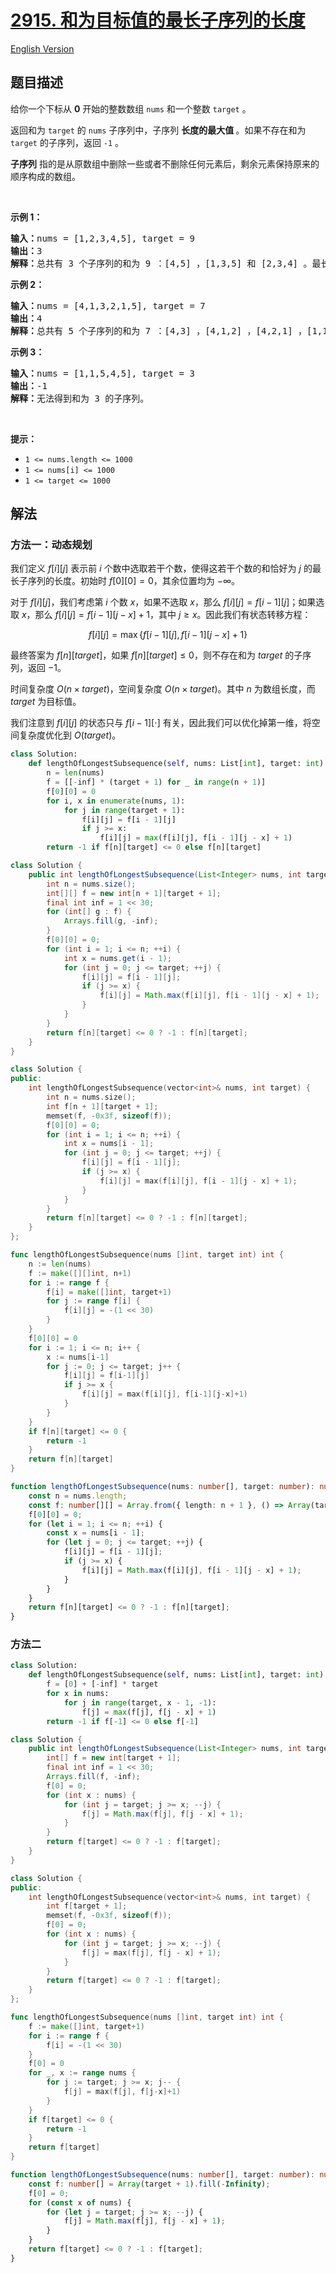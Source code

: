 # [2915. 和为目标值的最长子序列的长度](https://leetcode.cn/problems/length-of-the-longest-subsequence-that-sums-to-target)

[English Version](/solution/2900-2999/2915.Length%20of%20the%20Longest%20Subsequence%20That%20Sums%20to%20Target/README_EN.md)

## 题目描述

<!-- 这里写题目描述 -->

<p>给你一个下标从 <strong>0</strong>&nbsp;开始的整数数组&nbsp;<code>nums</code>&nbsp;和一个整数&nbsp;<code>target</code>&nbsp;。</p>

<p>返回和为 <code>target</code>&nbsp;的 <code>nums</code>&nbsp;子序列中，子序列&nbsp;<strong>长度的最大值&nbsp;</strong>。如果不存在和为 <code>target</code>&nbsp;的子序列，返回 <code>-1</code>&nbsp;。</p>

<p><strong>子序列</strong> 指的是从原数组中删除一些或者不删除任何元素后，剩余元素保持原来的顺序构成的数组。</p>

<p>&nbsp;</p>

<p><strong class="example">示例 1：</strong></p>

<pre>
<b>输入：</b>nums = [1,2,3,4,5], target = 9
<b>输出：</b>3
<b>解释：</b>总共有 3 个子序列的和为 9 ：[4,5] ，[1,3,5] 和 [2,3,4] 。最长的子序列是 [1,3,5] 和 [2,3,4] 。所以答案为 3 。
</pre>

<p><strong class="example">示例 2：</strong></p>

<pre>
<b>输入：</b>nums = [4,1,3,2,1,5], target = 7
<b>输出：</b>4
<strong>解释：</strong>总共有 5 个子序列的和为 7 ：[4,3] ，[4,1,2] ，[4,2,1] ，[1,1,5] 和 [1,3,2,1] 。最长子序列为 [1,3,2,1] 。所以答案为 4 。
</pre>

<p><strong class="example">示例 3：</strong></p>

<pre>
<b>输入：</b>nums = [1,1,5,4,5], target = 3
<b>输出：</b>-1
<b>解释：</b>无法得到和为 3 的子序列。
</pre>

<p>&nbsp;</p>

<p><strong>提示：</strong></p>

<ul>
	<li><code>1 &lt;= nums.length &lt;= 1000</code></li>
	<li><code>1 &lt;= nums[i] &lt;= 1000</code></li>
	<li><code>1 &lt;= target &lt;= 1000</code></li>
</ul>

## 解法

### 方法一：动态规划

我们定义 $f[i][j]$ 表示前 $i$ 个数中选取若干个数，使得这若干个数的和恰好为 $j$ 的最长子序列的长度。初始时 $f[0][0]=0$，其余位置均为 $-\infty$。

对于 $f[i][j]$，我们考虑第 $i$ 个数 $x$，如果不选取 $x$，那么 $f[i][j]=f[i-1][j]$；如果选取 $x$，那么 $f[i][j]=f[i-1][j-x]+1$，其中 $j\ge x$。因此我们有状态转移方程：

$$
f[i][j]=\max\{f[i-1][j],f[i-1][j-x]+1\}
$$

最终答案为 $f[n][target]$，如果 $f[n][target]\le0$，则不存在和为 $target$ 的子序列，返回 $-1$。

时间复杂度 $O(n\times target)$，空间复杂度 $O(n\times target)$。其中 $n$ 为数组长度，而 $target$ 为目标值。

我们注意到 $f[i][j]$ 的状态只与 $f[i-1][\cdot]$ 有关，因此我们可以优化掉第一维，将空间复杂度优化到 $O(target)$。

<!-- tabs:start -->

```python
class Solution:
    def lengthOfLongestSubsequence(self, nums: List[int], target: int) -> int:
        n = len(nums)
        f = [[-inf] * (target + 1) for _ in range(n + 1)]
        f[0][0] = 0
        for i, x in enumerate(nums, 1):
            for j in range(target + 1):
                f[i][j] = f[i - 1][j]
                if j >= x:
                    f[i][j] = max(f[i][j], f[i - 1][j - x] + 1)
        return -1 if f[n][target] <= 0 else f[n][target]
```

```java
class Solution {
    public int lengthOfLongestSubsequence(List<Integer> nums, int target) {
        int n = nums.size();
        int[][] f = new int[n + 1][target + 1];
        final int inf = 1 << 30;
        for (int[] g : f) {
            Arrays.fill(g, -inf);
        }
        f[0][0] = 0;
        for (int i = 1; i <= n; ++i) {
            int x = nums.get(i - 1);
            for (int j = 0; j <= target; ++j) {
                f[i][j] = f[i - 1][j];
                if (j >= x) {
                    f[i][j] = Math.max(f[i][j], f[i - 1][j - x] + 1);
                }
            }
        }
        return f[n][target] <= 0 ? -1 : f[n][target];
    }
}
```

```cpp
class Solution {
public:
    int lengthOfLongestSubsequence(vector<int>& nums, int target) {
        int n = nums.size();
        int f[n + 1][target + 1];
        memset(f, -0x3f, sizeof(f));
        f[0][0] = 0;
        for (int i = 1; i <= n; ++i) {
            int x = nums[i - 1];
            for (int j = 0; j <= target; ++j) {
                f[i][j] = f[i - 1][j];
                if (j >= x) {
                    f[i][j] = max(f[i][j], f[i - 1][j - x] + 1);
                }
            }
        }
        return f[n][target] <= 0 ? -1 : f[n][target];
    }
};
```

```go
func lengthOfLongestSubsequence(nums []int, target int) int {
	n := len(nums)
	f := make([][]int, n+1)
	for i := range f {
		f[i] = make([]int, target+1)
		for j := range f[i] {
			f[i][j] = -(1 << 30)
		}
	}
	f[0][0] = 0
	for i := 1; i <= n; i++ {
		x := nums[i-1]
		for j := 0; j <= target; j++ {
			f[i][j] = f[i-1][j]
			if j >= x {
				f[i][j] = max(f[i][j], f[i-1][j-x]+1)
			}
		}
	}
	if f[n][target] <= 0 {
		return -1
	}
	return f[n][target]
}
```

```ts
function lengthOfLongestSubsequence(nums: number[], target: number): number {
    const n = nums.length;
    const f: number[][] = Array.from({ length: n + 1 }, () => Array(target + 1).fill(-Infinity));
    f[0][0] = 0;
    for (let i = 1; i <= n; ++i) {
        const x = nums[i - 1];
        for (let j = 0; j <= target; ++j) {
            f[i][j] = f[i - 1][j];
            if (j >= x) {
                f[i][j] = Math.max(f[i][j], f[i - 1][j - x] + 1);
            }
        }
    }
    return f[n][target] <= 0 ? -1 : f[n][target];
}
```

<!-- tabs:end -->

### 方法二

<!-- tabs:start -->

```python
class Solution:
    def lengthOfLongestSubsequence(self, nums: List[int], target: int) -> int:
        f = [0] + [-inf] * target
        for x in nums:
            for j in range(target, x - 1, -1):
                f[j] = max(f[j], f[j - x] + 1)
        return -1 if f[-1] <= 0 else f[-1]
```

```java
class Solution {
    public int lengthOfLongestSubsequence(List<Integer> nums, int target) {
        int[] f = new int[target + 1];
        final int inf = 1 << 30;
        Arrays.fill(f, -inf);
        f[0] = 0;
        for (int x : nums) {
            for (int j = target; j >= x; --j) {
                f[j] = Math.max(f[j], f[j - x] + 1);
            }
        }
        return f[target] <= 0 ? -1 : f[target];
    }
}
```

```cpp
class Solution {
public:
    int lengthOfLongestSubsequence(vector<int>& nums, int target) {
        int f[target + 1];
        memset(f, -0x3f, sizeof(f));
        f[0] = 0;
        for (int x : nums) {
            for (int j = target; j >= x; --j) {
                f[j] = max(f[j], f[j - x] + 1);
            }
        }
        return f[target] <= 0 ? -1 : f[target];
    }
};
```

```go
func lengthOfLongestSubsequence(nums []int, target int) int {
	f := make([]int, target+1)
	for i := range f {
		f[i] = -(1 << 30)
	}
	f[0] = 0
	for _, x := range nums {
		for j := target; j >= x; j-- {
			f[j] = max(f[j], f[j-x]+1)
		}
	}
	if f[target] <= 0 {
		return -1
	}
	return f[target]
}
```

```ts
function lengthOfLongestSubsequence(nums: number[], target: number): number {
    const f: number[] = Array(target + 1).fill(-Infinity);
    f[0] = 0;
    for (const x of nums) {
        for (let j = target; j >= x; --j) {
            f[j] = Math.max(f[j], f[j - x] + 1);
        }
    }
    return f[target] <= 0 ? -1 : f[target];
}
```

<!-- tabs:end -->

<!-- end -->
